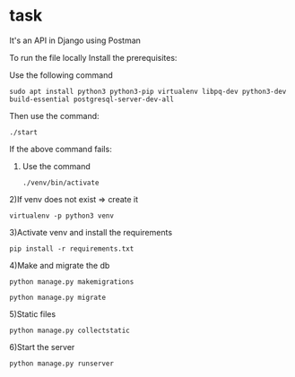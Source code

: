 # task
It's an API in Django using Postman

To run the file locally
Install the prerequisites:

Use the following command

    sudo apt install python3 python3-pip virtualenv libpq-dev python3-dev build-essential postgresql-server-dev-all

Then use the command:

    ./start

If the above command fails:

1)  Use the command
    
        ./venv/bin/activate

2)If venv does not exist => create it

    virtualenv -p python3 venv
    
3)Activate venv and install the requirements

    pip install -r requirements.txt
    
4)Make and migrate the db

    python manage.py makemigrations
  
    python manage.py migrate
  
5)Static files

    python manage.py collectstatic
  
6)Start the server

    python manage.py runserver
